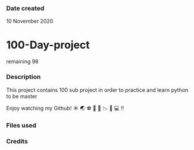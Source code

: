 ### Date created
10 November 2020

# 100-Day-project
remaining 98

### Description

This project contains 100 sub project in order to practice and learn python to be master

Enjoy watching my Github!
:sunny:
:earth_asia:
:soccer:
:atm:
:rocket:
:chart_with_downwards_trend:
:bath:
:computer:
:bangbang:

### Files used

### Credits